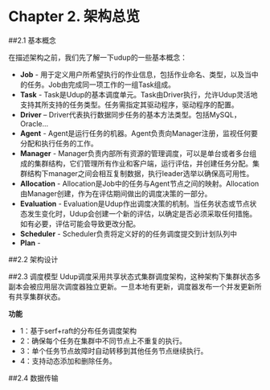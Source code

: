 Chapter 2. 架构总览
===================

##2.1 基本概念

在描述架构之前，我们先了解一下udup的一些基本概念：

- **Job** - 用于定义用户所希望执行的作业信息，包括作业命名、类型，以及当中的任务。Job由完成同一项工作的一组Task组成。
- **Task** - Task是Udup的基本调度单元。Task由Driver执行，允许Udup灵活地支持其所支持的任务类型。任务需指定其驱动程序，驱动程序的配置。
- **Driver** – Driver代表执行数据同步任务的基本方法类型。包括MySQL，Oracle...
- **Agent** - Agent是运行任务的机器。Agent负责向Manager注册，监视任何要分配和执行任务的工作。
- **Manager** - Manager负责内部所有资源的管理调度，可以是单台或者多台组成的集群结构，它们管理所有作业和客户端，运行评估，并创建任务分配。集群结构下manager之间会相互复制数据，执行leader选举以确保高可用性。
- **Allocation** - Allocation是Job中的任务与Agent节点之间的映射。Allocation由Manager创建，作为在评估期间做出的调度决策的一部分。
- **Evaluation** - Evaluation是Udup作出调度决策的机制。当任务状态或节点状态发生变化时，Udup会创建一个新的评估，以确定是否必须采取任何措施。如有必要，评估可能会导致更改分配。
- **Scheduler** - Scheduler负责将定义好的的任务调度提交到计划队列中
- **Plan** - 

##2.2 架构设计

##2.3 调度模型
Udup调度采用共享状态式集群调度架构，​这种架构下集群状态多副本会被应用层次调度器独立更新。一旦本地有更新，调度器发布一个并发更新所有共享集群状态。

**功能**
- 1：基于serf+raft的分布任务调度架构
- 2：确保每个任务在集群中不同节点上不重复的执行。
- 3：单个任务节点故障时自动转移到其他任务节点继续执行。
- 4：支持动态添加和删除任务。

##2.4 数据传输

